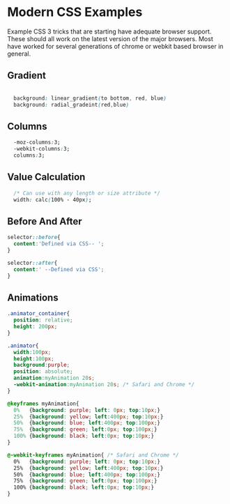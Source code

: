 Modern CSS Examples
===================

 Example CSS 3 tricks that are starting have adequate browser support. These should all work on the latest version of the major browsers. Most have worked for several generations of chrome or webkit based browser in general. 

Gradient
--------
```css
  
  background: linear_gradient(to bottom, red, blue)
  background: radial_gradeint(red,blue)
```

Columns
-------
```css
  -moz-columns:3;
  -webkit-columns:3;
  columns:3;  
```

Value Calculation
-----------------
```css
  /* Can use with any length or size attribute */
  width: calc(100% - 40px);
```

Before And After
----------------
```css
selector::before{
  content:'Defined via CSS-- ';
}

selector::after{
  content:' --Defined via CSS';
}
```
Animations
----------
```css
.animator_container{
  position: relative;
  height: 200px;
}

.animator{
  width:100px;
  height:100px;
  background:purple;
  position: absolute;
  animation:myAnimation 20s;
  -webkit-animation:myAnimation 20s; /* Safari and Chrome */
}

@keyframes myAnimation{
  0%   {background: purple; left: 0px; top:10px;}
  25%  {background: yellow; left:400px; top:10px;}
  50%  {background: blue; left:400px; top:100px;}
  75%  {background: green; left:0px; top:100px;}
  100% {background: black; left:0px; top:10px;}
}

@-webkit-keyframes myAnimation{ /* Safari and Chrome */
  0%   {background: purple; left: 0px; top:10px;}
  25%  {background: yellow; left:400px; top:10px;}
  50%  {background: blue; left:400px; top:100px;}
  75%  {background: green; left:0px; top:100px;}
  100% {background: black; left:0px; top:10px;}
}
```

